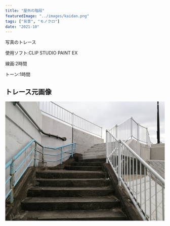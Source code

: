 ```yaml
---
title: "屋外の階段"
featuredImage: "../images/kaidan.png"
tags: ["背景", "モノクロ"]
date: "2021-10"
---
```


写真のトレース

使用ソフト:CLIP STUDIO PAINT EX

線画:2時間

トーン:1時間

## トレース元画像
![屋外の階段](../images/photo_kaidan.jpg)
